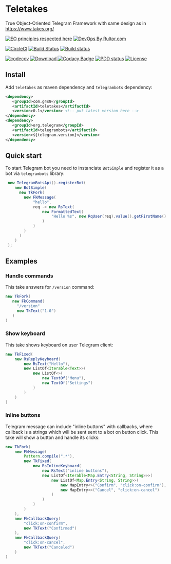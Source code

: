 # Teletakes
True Object-Oriented Telegram Framework with same design as in https://www.takes.org/


[![EO principles respected here](http://www.elegantobjects.org/badge.svg)](http://www.elegantobjects.org)
[![DevOps By Rultor.com](http://www.rultor.com/b/zerocracy/farm)](http://www.rultor.com/p/zerocracy/farm)

[![CircleCI](https://circleci.com/gh/g4s8/teletakes.svg?style=svg)](https://circleci.com/gh/g4s8/teletakes)
[![Build Status](https://travis-ci.org/g4s8/teletakes.svg?branch=master)](https://travis-ci.org/g4s8/teletakes)
[![Build status](https://ci.appveyor.com/api/projects/status/lxpj90a6h5q8mgef?svg=true)](https://ci.appveyor.com/project/g4s8/teletakes)

[![codecov](https://codecov.io/gh/g4s8/teletakes/branch/master/graph/badge.svg)](https://codecov.io/gh/g4s8/teletakes)
 [![Download](https://api.bintray.com/packages/g4s8/mvn/com.g4s8.teletakes/images/download.svg) ](https://bintray.com/g4s8/mvn/com.g4s8.teletakes/_latestVersion)
[![Codacy Badge](https://api.codacy.com/project/badge/Grade/ea632ecb4e5540c49145376715a1406b)](https://www.codacy.com/app/g4s8/teletakes?utm_source=github.com&amp;utm_medium=referral&amp;utm_content=g4s8/teletakes&amp;utm_campaign=Badge_Grade)
[![PDD status](http://www.0pdd.com/svg?name=g4s8/teletakes)](http://www.0pdd.com/p?name=g4s8/teletakes)
[![License](https://img.shields.io/badge/license-MIT-green.svg)](https://github.com/g4s8/teletakes/blob/master/LICENSE.txt)

## Install
Add `teletakes` as maven dependency and `telegrambots` dependency:
```xml
<dependency>
   <groupId>com.g4s8</groupId>
   <artifactId>teletakes</artifactId>
   <version>0.1</version> <!-- put latest version here -->
</dependency>
<dependency>
   <groupId>org.telegram</groupId>
   <artifactId>telegrambots</artifactId>
   <version>${telegram.version}</version>
</dependency>
```

## Quick start
To start Telegram bot you need to instanciate `BotSimple` and register it
as a bot via `telegrambots` library:
```java
 new TelegramBotsApi().registerBot(
    new BotSimple(
      new TkFork(
        new FkMessage(
            "hello",
            req -> new RsText(
                new FormattedText(
                    "Hello %s", new RqUser(req).value().getFirstName()
                )
            )
        )
      )
    )
 );
 ```
 
## Examples
 
### Handle commands
This take answers for `/version` command:
 ```java
 new TkFork(
    new FkCommand(
      "/version"
      new TkText("1.0")
    )
)
```

### Show keyboard
This take shows keyboard on user Telegram client:
```java
new TkFixed(
    new RsReplyKeyboard(
        new RsText("Hello"),
        new ListOf<Iterable<Text>>(
            new ListOf<>(
                new TextOf("Menu"),
                new TextOf("Settings")
            )
        )
    )
)
```

### Inline buttons
Telegram message can include "inline buttons" with callbacks, where callback is a strings which will be sent
sent to a bot on button click. This take will show a button and handle its clicks:
```java
new TkFork(
    new FkMessage(
        Pattern.compile(".*"),
        new TkFixed(
            new RsInlineKeyboard(
                new RsText("inline buttons"),
                new ListOf<Iterable<Map.Entry<String, String>>>(
                    new ListOf<Map.Entry<String, String>>(
                        new MapEntry<>("Confirm", "click:on-confirm"),
                        new MapEntry<>("Cancel", "click:on-cancel")
                    )
                )
            )
        )
    ),
    new FkCallbackQuery(
        "click:on-confirm",
        new TkText("Confirmed")
    ),
    new FkCallbackQuery(
        "click:on-cancel",
        new TkText("Canceled")
    )
)
```
